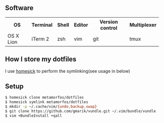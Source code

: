 ## Software
<table>
  <tr>
    <th> OS </th>
    <th> Terminal </th>
    <th> Shell </th>
    <th> Editor </th>
    <th> Version control </th>
    <th> Multiplexer </th>
  </tr>
  <tr>
    <td> OS X Lion </td>
    <td> iTerm 2 </td>
    <td> zsh </td>
    <td> vim </td>
    <td> git </td>
    <td> tmux </td>
  </tr>
</table>

## How I store my dotfiles
I use [homesick][homesick_home] to perform the symlinking(see usage in below)

## Setup

```bash
$ homesick clone metamorfos/dotfiles
$ homesick symlink metamorfos/dotfiles
$ mkdir -p ~/.cache/vim/{undo,backup,swap}
$ git clone https://github.com/gmarik/vundle.git ~/.vim/bundle/vundle
$ vim +BundleInstall +qall
```

[homesick_home]:http://github.com/technicalpickles/homesick
